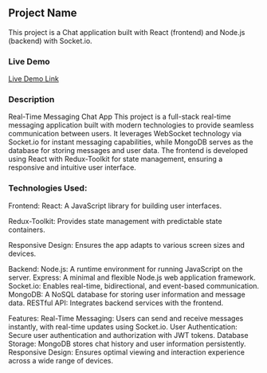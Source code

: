 ## Project Name

This project is a Chat application built with React (frontend) and Node.js (backend) with Socket.io.

### Live Demo

[Live Demo Link](https://darling-bavarois-52db29.netlify.app/)

### Description

Real-Time Messaging Chat App
This project is a full-stack real-time messaging application built with modern technologies to provide seamless communication between users. It leverages WebSocket technology via Socket.io for instant messaging capabilities, while MongoDB serves as the database for storing messages and user data. The frontend is developed using React with Redux-Toolkit for state management, ensuring a responsive and intuitive user interface.

### Technologies Used:

Frontend:
React: A JavaScript library for building user interfaces.

Redux-Toolkit: Provides state management with predictable state containers.

Responsive Design: Ensures the app adapts to various screen sizes and devices.

Backend:
Node.js: A runtime environment for running JavaScript on the server.
Express: A minimal and flexible Node.js web application framework.
Socket.io: Enables real-time, bidirectional, and event-based communication.
MongoDB: A NoSQL database for storing user information and message data.
RESTful API: Integrates backend services with the frontend.


Features:
Real-Time Messaging: Users can send and receive messages instantly, with real-time updates using Socket.io.
User Authentication: Secure user authentication and authorization with JWT tokens.
Database Storage: MongoDB stores chat history and user information persistently.
Responsive Design: Ensures optimal viewing and interaction experience across a wide range of devices.

